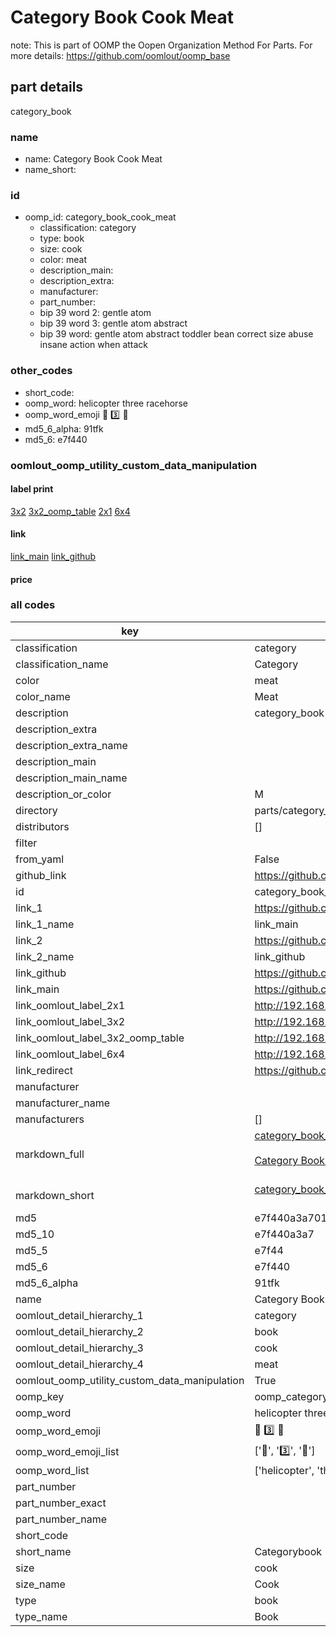 # Category Book Cook Meat  

note: This is part of OOMP the Oopen Organization Method For Parts. For more details: https://github.com/oomlout/oomp_base

##  part details
  



category_book



### name
* name: Category Book Cook Meat
* name_short: 
### id
* oomp_id: category_book_cook_meat
  * classification: category
  * type: book
  * size: cook
  * color: meat
  * description_main: 
  * description_extra: 
  * manufacturer: 
  * part_number: 
  * bip 39 word 2: gentle atom
  * bip 39 word 3: gentle atom abstract
  * bip 39 word: gentle atom abstract toddler bean correct size abuse insane action when attack

### other_codes
* short_code: 
* oomp_word: helicopter three racehorse
* oomp_word_emoji :helicopter: :three: :racehorse:
* md5_6_alpha: 91tfk
* md5_6: e7f440






### oomlout_oomp_utility_custom_data_manipulation
#### label print
[3x2](http://192.168.1.245:1112/?label=oomp%2091tfk)
[3x2_oomp_table](http://192.168.1.108:1112/?label=oomp%2091tfk)
[2x1](http://192.168.1.242:1112/?label=oomp%2091tfk)
[6x4](http://192.168.1.55:1112/?label=oomp%2091tfk)    

#### link

[link_main](https://github.com/oomlout/oomlout_oomp_version_1_messy/tree/main/parts/category_book_cook_meat) [link_github](https://github.com/oomlout/oomlout_oomp_version_1_messy/tree/main/parts/category_book_cook_meat)                             

#### price







### all codes 
| key | value |  
| --- | --- |  
| classification | category |  
| classification_name | Category |  
| color | meat |  
| color_name | Meat |  
| description | category_book |  
| description_extra |  |  
| description_extra_name |  |  
| description_main |  |  
| description_main_name |  |  
| description_or_color | M  |  
| directory | parts/category_book_cook_meat |  
| distributors | [] |  
| filter |  |  
| from_yaml | False |  
| github_link | https://github.com/oomlout/oomlout_oomp_part_src/tree/main/parts/category_book_cook_meat |  
| id | category_book_cook_meat |  
| link_1 | https://github.com/oomlout/oomlout_oomp_version_1_messy/tree/main/parts/category_book_cook_meat |  
| link_1_name | link_main |  
| link_2 | https://github.com/oomlout/oomlout_oomp_version_1_messy/tree/main/parts/category_book_cook_meat |  
| link_2_name | link_github |  
| link_github | https://github.com/oomlout/oomlout_oomp_version_1_messy/tree/main/parts/category_book_cook_meat |  
| link_main | https://github.com/oomlout/oomlout_oomp_version_1_messy/tree/main/parts/category_book_cook_meat |  
| link_oomlout_label_2x1 | http://192.168.1.242:1112/?label=oomp%2091tfk |  
| link_oomlout_label_3x2 | http://192.168.1.245:1112/?label=oomp%2091tfk |  
| link_oomlout_label_3x2_oomp_table | http://192.168.1.108:1112/?label=oomp%2091tfk |  
| link_oomlout_label_6x4 | http://192.168.1.55:1112/?label=oomp%2091tfk |  
| link_redirect | https://github.com/oomlout/oomlout_oomp_version_1_messy/tree/main/parts/category_book_cook_meat |  
| manufacturer |  |  
| manufacturer_name |  |  
| manufacturers | [] |  
| markdown_full | [category_book_cook_meat](none)<br>[](none)<br>[Category Book Cook Meat](none)<br><br> |  
| markdown_short | [category_book_cook_meat](none)<br><br> |  
| md5 | e7f440a3a701393cc209ce3601c39309 |  
| md5_10 | e7f440a3a7 |  
| md5_5 | e7f44 |  
| md5_6 | e7f440 |  
| md5_6_alpha | 91tfk |  
| name | Category Book Cook Meat |  
| oomlout_detail_hierarchy_1 | category |  
| oomlout_detail_hierarchy_2 | book |  
| oomlout_detail_hierarchy_3 | cook |  
| oomlout_detail_hierarchy_4 | meat |  
| oomlout_oomp_utility_custom_data_manipulation | True |  
| oomp_key | oomp_category_book_cook_meat |  
| oomp_word | helicopter three racehorse |  
| oomp_word_emoji | :helicopter: :three: :racehorse: |  
| oomp_word_emoji_list | [':helicopter:', ':three:', ':racehorse:'] |  
| oomp_word_list | ['helicopter', 'three', 'racehorse'] |  
| part_number |  |  
| part_number_exact |  |  
| part_number_name |  |  
| short_code |  |  
| short_name | Categorybook |  
| size | cook |  
| size_name | Cook |  
| type | book |  
| type_name | Book |  

